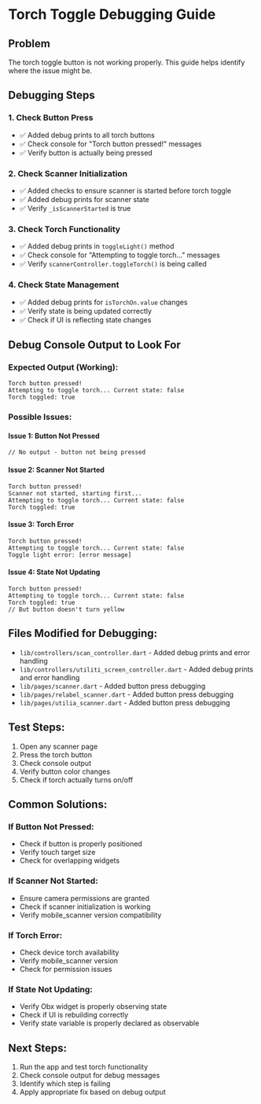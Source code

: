 # Torch Toggle Debugging Guide

## Problem
The torch toggle button is not working properly. This guide helps identify where the issue might be.

## Debugging Steps

### 1. Check Button Press
- ✅ Added debug prints to all torch buttons
- ✅ Check console for "Torch button pressed!" messages
- ✅ Verify button is actually being pressed

### 2. Check Scanner Initialization
- ✅ Added checks to ensure scanner is started before torch toggle
- ✅ Added debug prints for scanner state
- ✅ Verify `_isScannerStarted` is true

### 3. Check Torch Functionality
- ✅ Added debug prints in `toggleLight()` method
- ✅ Check console for "Attempting to toggle torch..." messages
- ✅ Verify `scannerController.toggleTorch()` is being called

### 4. Check State Management
- ✅ Added debug prints for `isTorchOn.value` changes
- ✅ Verify state is being updated correctly
- ✅ Check if UI is reflecting state changes

## Debug Console Output to Look For

### Expected Output (Working):
```
Torch button pressed!
Attempting to toggle torch... Current state: false
Torch toggled: true
```

### Possible Issues:

#### Issue 1: Button Not Pressed
```
// No output - button not being pressed
```

#### Issue 2: Scanner Not Started
```
Torch button pressed!
Scanner not started, starting first...
Attempting to toggle torch... Current state: false
Torch toggled: true
```

#### Issue 3: Torch Error
```
Torch button pressed!
Attempting to toggle torch... Current state: false
Toggle light error: [error message]
```

#### Issue 4: State Not Updating
```
Torch button pressed!
Attempting to toggle torch... Current state: false
Torch toggled: true
// But button doesn't turn yellow
```

## Files Modified for Debugging:
- `lib/controllers/scan_controller.dart` - Added debug prints and error handling
- `lib/controllers/utiliti_screen_controller.dart` - Added debug prints and error handling
- `lib/pages/scanner.dart` - Added button press debugging
- `lib/pages/relabel_scanner.dart` - Added button press debugging
- `lib/pages/utilia_scanner.dart` - Added button press debugging

## Test Steps:
1. Open any scanner page
2. Press the torch button
3. Check console output
4. Verify button color changes
5. Check if torch actually turns on/off

## Common Solutions:

### If Button Not Pressed:
- Check if button is properly positioned
- Verify touch target size
- Check for overlapping widgets

### If Scanner Not Started:
- Ensure camera permissions are granted
- Check if scanner initialization is working
- Verify mobile_scanner version compatibility

### If Torch Error:
- Check device torch availability
- Verify mobile_scanner version
- Check for permission issues

### If State Not Updating:
- Verify Obx widget is properly observing state
- Check if UI is rebuilding correctly
- Verify state variable is properly declared as observable

## Next Steps:
1. Run the app and test torch functionality
2. Check console output for debug messages
3. Identify which step is failing
4. Apply appropriate fix based on debug output 